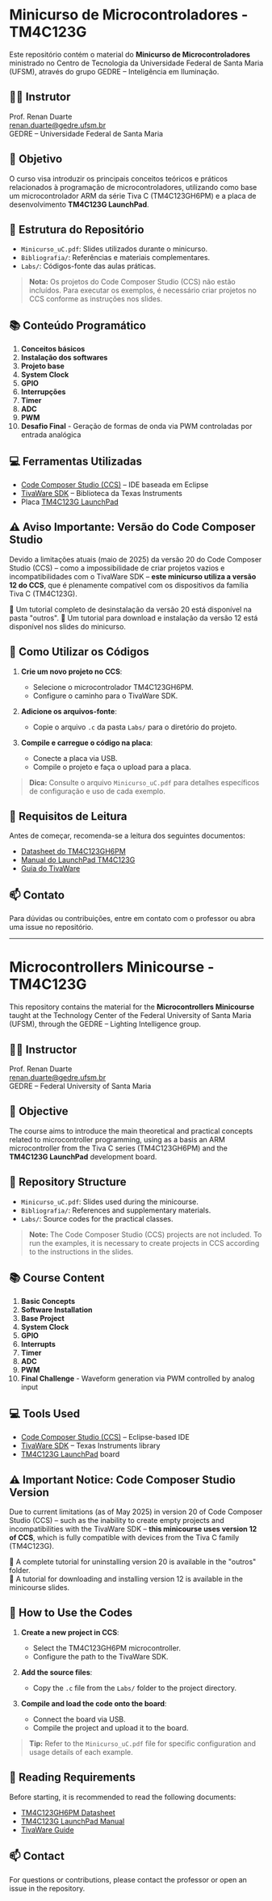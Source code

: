 # Minicurso de Microcontroladores - TM4C123G

Este repositório contém o material do **Minicurso de Microcontroladores** ministrado no Centro de Tecnologia da Universidade Federal de Santa Maria (UFSM), através do grupo GEDRE – Inteligência em Iluminação.

## 👨‍🏫 Instrutor
Prof. Renan Duarte  
[renan.duarte@gedre.ufsm.br](mailto:renan.duarte@gedre.ufsm.br)  
GEDRE – Universidade Federal de Santa Maria

## 🧠 Objetivo
O curso visa introduzir os principais conceitos teóricos e práticos relacionados à programação de microcontroladores, utilizando como base um microcontrolador ARM da série Tiva C (TM4C123GH6PM) e a placa de desenvolvimento **TM4C123G LaunchPad**.

## 📁 Estrutura do Repositório

- `Minicurso_uC.pdf`: Slides utilizados durante o minicurso.
- `Bibliografia/`: Referências e materiais complementares.
- `Labs/`: Códigos-fonte das aulas práticas.

> **Nota:** Os projetos do Code Composer Studio (CCS) não estão incluídos. Para executar os exemplos, é necessário criar projetos no CCS conforme as instruções nos slides.

## 📚 Conteúdo Programático

1. **Conceitos básicos**
2. **Instalação dos softwares**
3. **Projeto base**
4. **System Clock**
5. **GPIO**
6. **Interrupções**
7. **Timer**
8. **ADC**
9. **PWM**
10. **Desafio Final** - Geração de formas de onda via PWM controladas por entrada analógica

## 💻 Ferramentas Utilizadas

- [Code Composer Studio (CCS)](https://www.ti.com/tool/CCSTUDIO) – IDE baseada em Eclipse
- [TivaWare SDK](https://www.ti.com/tool/SW-TM4C) – Biblioteca da Texas Instruments
- Placa [TM4C123G LaunchPad](https://www.ti.com/lit/pdf/spmu296)

## ⚠️ Aviso Importante: Versão do Code Composer Studio

Devido a limitações atuais (maio de 2025) da versão 20 do Code Composer Studio (CCS) – como a impossibilidade de criar projetos vazios e incompatibilidades com o TivaWare SDK – **este minicurso utiliza a versão 12 do CCS**, que é plenamente compatível com os dispositivos da família Tiva C (TM4C123G).

📎 Um tutorial completo de desinstalação da versão 20 está disponível na pasta "outros".
📎 Um tutorial para download e instalação da versão 12 está disponível nos slides do minicurso.


## 🚀 Como Utilizar os Códigos

1. **Crie um novo projeto no CCS**:
   - Selecione o microcontrolador TM4C123GH6PM.
   - Configure o caminho para o TivaWare SDK.

2. **Adicione os arquivos-fonte**:
   - Copie o arquivo `.c` da pasta `Labs/` para o diretório do projeto.

3. **Compile e carregue o código na placa**:
   - Conecte a placa via USB.
   - Compile o projeto e faça o upload para a placa.

> **Dica:** Consulte o arquivo `Minicurso_uC.pdf` para detalhes específicos de configuração e uso de cada exemplo.

## 📖 Requisitos de Leitura

Antes de começar, recomenda-se a leitura dos seguintes documentos:

- [Datasheet do TM4C123GH6PM](https://www.ti.com/lit/ds/symlink/tm4c123gh6pm.pdf)
- [Manual do LaunchPad TM4C123G](https://www.ti.com/lit/pdf/spmu296)
- [Guia do TivaWare](https://www.ti.com/lit/ug/spmu298e/spmu298e.pdf)

## 📫 Contato

Para dúvidas ou contribuições, entre em contato com o professor ou abra uma issue no repositório.

---

# Microcontrollers Minicourse - TM4C123G

This repository contains the material for the **Microcontrollers Minicourse** taught at the Technology Center of the Federal University of Santa Maria (UFSM), through the GEDRE – Lighting Intelligence group.

## 👨‍🏫 Instructor
Prof. Renan Duarte  
[renan.duarte@gedre.ufsm.br](mailto:renan.duarte@gedre.ufsm.br)  
GEDRE – Federal University of Santa Maria

## 🧠 Objective
The course aims to introduce the main theoretical and practical concepts related to microcontroller programming, using as a basis an ARM microcontroller from the Tiva C series (TM4C123GH6PM) and the **TM4C123G LaunchPad** development board.

## 📁 Repository Structure

- `Minicurso_uC.pdf`: Slides used during the minicourse.
- `Bibliografia/`: References and supplementary materials.
- `Labs/`: Source codes for the practical classes.

> **Note:** The Code Composer Studio (CCS) projects are not included. To run the examples, it is necessary to create projects in CCS according to the instructions in the slides.

## 📚 Course Content

1. **Basic Concepts**
2. **Software Installation**
3. **Base Project**
4. **System Clock**
5. **GPIO**
6. **Interrupts**
7. **Timer**
8. **ADC**
9. **PWM**
10. **Final Challenge** - Waveform generation via PWM controlled by analog input

## 💻 Tools Used

- [Code Composer Studio (CCS)](https://www.ti.com/tool/CCSTUDIO) – Eclipse-based IDE
- [TivaWare SDK](https://www.ti.com/tool/SW-TM4C) – Texas Instruments library
- [TM4C123G LaunchPad](https://www.ti.com/lit/pdf/spmu296) board

## ⚠️ Important Notice: Code Composer Studio Version

Due to current limitations (as of May 2025) in version 20 of Code Composer Studio (CCS) – such as the inability to create empty projects and incompatibilities with the TivaWare SDK – **this minicourse uses version 12 of CCS**, which is fully compatible with devices from the Tiva C family (TM4C123G).

📎 A complete tutorial for uninstalling version 20 is available in the "outros" folder.  
📎 A tutorial for downloading and installing version 12 is available in the minicourse slides.


## 🚀 How to Use the Codes

1. **Create a new project in CCS**:
   - Select the TM4C123GH6PM microcontroller.
   - Configure the path to the TivaWare SDK.

2. **Add the source files**:
   - Copy the `.c` file from the `Labs/` folder to the project directory.

3. **Compile and load the code onto the board**:
   - Connect the board via USB.
   - Compile the project and upload it to the board.

> **Tip:** Refer to the `Minicurso_uC.pdf` file for specific configuration and usage details of each example.

## 📖 Reading Requirements

Before starting, it is recommended to read the following documents:

- [TM4C123GH6PM Datasheet](https://www.ti.com/lit/ds/symlink/tm4c123gh6pm.pdf)
- [TM4C123G LaunchPad Manual](https://www.ti.com/lit/pdf/spmu296)
- [TivaWare Guide](https://www.ti.com/lit/ug/spmu298e/spmu298e.pdf)

## 📫 Contact

For questions or contributions, please contact the professor or open an issue in the repository.
